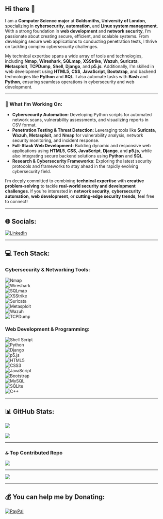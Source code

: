 
## Hi there 👋  
I am a **Computer Science major** at **Goldsmiths, University of London**, specializing in **cybersecurity**, **automation**, and **Linux system management**. With a strong foundation in **web development** and **network security**, I’m passionate about creating secure, efficient, and scalable systems. From developing secure web applications to conducting penetration tests, I thrive on tackling complex cybersecurity challenges.

My technical expertise spans a wide array of tools and technologies, including **Nmap**, **Wireshark**, **SQLmap**, **XSStrike**, **Wazuh**, **Suricata**, **Metasploit**, **TCPDump**, **Shell**, **Django**, and **p5.js**. Additionally, I’m skilled in web development using **HTML5**, **CSS**, **JavaScript**, **Bootstrap**, and backend technologies like **Python** and **SQL**. I also automate tasks with **Bash** and **Python**, ensuring seamless operations in cybersecurity and web development.

---

### 🚀 What I’m Working On:  
- **Cybersecurity Automation:** Developing Python scripts for automated network scans, vulnerability assessments, and visualizing reports in CSV format.  
- **Penetration Testing & Threat Detection:** Leveraging tools like **Suricata**, **Wazuh**, **Metasploit**, and **Nmap** for vulnerability analysis, network security monitoring, and incident response.  
- **Full-Stack Web Development:** Building dynamic and responsive web applications using **HTML5**, **CSS**, **JavaScript**, **Django**, and **p5.js**, while also integrating secure backend solutions using **Python** and **SQL**.  
- **Research & Cybersecurity Frameworks:** Exploring the latest security protocols and frameworks to stay ahead in the rapidly evolving cybersecurity field.  

I’m deeply committed to combining **technical expertise** with **creative problem-solving** to tackle **real-world security and development challenges**. If you're interested in **network security**, **cybersecurity automation**, **web development**, or **cutting-edge security trends**, feel free to connect!

---

## 🌐 Socials:  
[![LinkedIn](https://img.shields.io/badge/LinkedIn-%230077B5.svg?logo=linkedin&logoColor=white)](https://linkedin.com/in/Spyros-Lefkaditis)  

---

## 💻 Tech Stack:  
### Cybersecurity & Networking Tools:  
![Nmap](https://img.shields.io/badge/nmap-%2300599C.svg?style=flat&logo=nmap&logoColor=white)  
![Wireshark](https://img.shields.io/badge/wireshark-1679A7.svg?style=flat&logo=wireshark&logoColor=white)  
![SQLmap](https://img.shields.io/badge/sqlmap-%23E34F26.svg?style=flat&logo=sqlite&logoColor=white)  
![XSStrike](https://img.shields.io/badge/XSStrike-000000.svg?style=flat&logo=javascript&logoColor=white)  
![Suricata](https://img.shields.io/badge/Suricata-EE4723.svg?style=flat&logo=security&logoColor=white)  
![Metasploit](https://img.shields.io/badge/Metasploit-%2300599C.svg?style=flat&logo=security&logoColor=white)  
![Wazuh](https://img.shields.io/badge/Wazuh-%23000000.svg?style=flat&logo=wazuh&logoColor=white)  
![TCPDump](https://img.shields.io/badge/TCPDump-00B5D6.svg?style=flat&logo=gnulinux&logoColor=white)  

### Web Development & Programming:  
![Shell Script](https://img.shields.io/badge/shell_script-%23121011.svg?style=flat&logo=gnu-bash&logoColor=white)  
![Python](https://img.shields.io/badge/python-3670A0?style=flat&logo=python&logoColor=ffdd54)  
![Django](https://img.shields.io/badge/Django-%23092E20.svg?style=flat&logo=django&logoColor=white)  
![p5.js](https://img.shields.io/badge/p5.js-%236F1C8F.svg?style=flat&logo=javascript&logoColor=white)  
![HTML5](https://img.shields.io/badge/html5-%23E34F26.svg?style=flat&logo=html5&logoColor=white)  
![CSS3](https://img.shields.io/badge/CSS3-%231572B6.svg?style=flat&logo=css3&logoColor=white)  
![JavaScript](https://img.shields.io/badge/javascript-%23323330.svg?style=flat&logo=javascript&logoColor=%23F7DF1E)  
![Bootstrap](https://img.shields.io/badge/bootstrap-%23563D7C.svg?style=flat&logo=bootstrap&logoColor=white)  
![MySQL](https://img.shields.io/badge/mysql-4479A1.svg?style=flat&logo=mysql&logoColor=white)  
![SQLite](https://img.shields.io/badge/sqlite-%2307405e.svg?style=flat&logo=sqlite&logoColor=white)  
![C++](https://img.shields.io/badge/c++-%2300599C.svg?style=flat&logo=c%2B%2B&logoColor=white)  

---

## 📊 GitHub Stats:  
![](https://github-readme-stats.vercel.app/api?username=SpyrosLefkaditis&theme=radical&hide_border=false&include_all_commits=false&count_private=false)<br/>  
![](https://github-readme-streak-stats.herokuapp.com/?user=SpyrosLefkaditis&theme=radical&hide_border=false)<br/>  

---

### 🔝 Top Contributed Repo  
![](https://github-contributor-stats.vercel.app/api?username=SpyrosLefkaditis&limit=5&theme=synthwave&combine_all_yearly_contributions=true)  

---

[![](https://visitcount.itsvg.in/api?id=SpyrosLefkaditis&icon=0&color=0)](https://visitcount.itsvg.in)  

---

## 💰 You can help me by Donating:  
[![PayPal](https://img.shields.io/badge/PayPal-00457C?style=for-the-badge&logo=paypal&logoColor=white)](https://paypal.me/SpyrosLefkaditis)  
